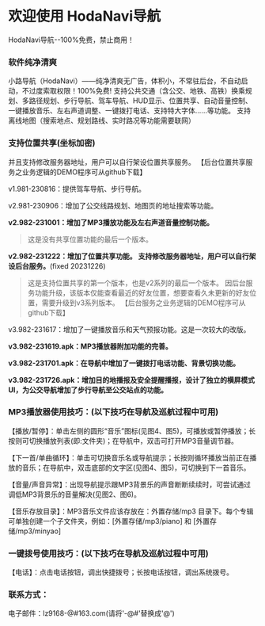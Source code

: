 # 欢迎使用 HodaNavi导航
HodaNavi导航--100%免费，禁止商用！

### 软件纯净清爽
小路导航（HodaNavi）——纯净清爽无广告，体积小，不常驻后台，不自动启动，不过度索取权限！100%免费!
支持公共交通（含公交、地铁、高铁）换乘规划、多路径规划、步行导航、驾车导航、HUD显示、位置共享、自动音量控制、一键播放音乐、左右声道调整、一键拨打电话、支持特大字体......等功能。
支持离线地图（搜索地点、规划路线、实时路况等功能需要联网）

### 支持位置共享(坐标加密)
并且支持修改服务器地址，用户可以自行架设位置共享服务。
【后台位置共享服务之业务逻辑的DEMO程序可从github下载】

v1.981-230816：提供驾车导航、步行导航。

v2.981-230906：增加了公交线路规划、地图页的地址搜索等功能。

**v2.982-231001：增加了MP3播放功能及左右声道音量控制功能。**

>   这是没有共享位置功能的最后一个版本。

**v2.982-231222：增加了位置共享功能。 支持修改服务器地址，用户可以自行架设后台服务。**(fixed 20231226)

>  这是支持位置共享的第一个版本，也是v2系列的最后一个版本。
>  因后台服务功能升级，该版本仅能查看最近的好友位置，想要查看久未更新的好友位置，需要升级到v3系列版本。
>  【后台服务之业务逻辑的DEMO程序可从github下载】

v3.982-231617：增加了一键播放音乐和天气预报功能。这是一次较大的改版。

**v3.982-231619.apk：MP3播放器附加功能的完善。**

**v3.982-231701.apk：在导航中增加了一键拨打电话功能、背景切换功能。**

**v3.982-231726.apk：增加目的地播报及安全提醒播报，设计了独立的横屏模式UI，为公交导航增加了步行导航至公交站点的功能。**

### MP3播放器使用技巧：(以下技巧在导航及巡航过程中可用)
【播放/暂停】：单击左侧的圆形“音乐”图标(见图4、图5)，可播放或暂停播放；长按则可切换播放列表(即:文件夹)；在导航中，双击可打开MP3音量调节器。

【下一首/单曲循环】：单击可切换音乐名或导航提示；长按则循环播放当前正在播放的音乐；在导航中，双击底部的文字区(见图4、图5)，可切换到下一首音乐。

【音量/声音异常】：出现导航提示跟MP3背景乐的声音断断续续时，可尝试通过调低MP3背景乐的音量解决(见图2、图6)。

【音乐存放目录】：MP3音乐文件应该存放在：外置存储/mp3 目录下。每个专辑可单独创建一个子文件夹，例如：[外置存储/mp3/piano] 和 [外置存储/mp3/minyao]

### 一键拨号使用技巧：(以下技巧在导航及巡航过程中可用)
【电话】：点击电话按钮，调出快捷拨号；长按电话按钮，调出系统拨号。

### 联系方式：
电子邮件：lz9168-@#163.com(请将'-@#'替换成'@')
